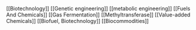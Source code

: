 [[Biotechnology]]
[[Genetic engineering]]
[[metabolic engineering]]
[[Fuels And Chemicals]]
[[Gas Fermentation]]
[[Methyltransferase]]
[[Value-added Chemicals]]
[[Biofuel, Biotechnology]]
[[Biocommodities]]
